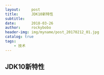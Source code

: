```yaml
---
layout:     post
title:      JDK10新特性
subtitle:   
date:       2018-03-26
author:     rockybobo
header-img: img/myname/post_20170212_01.jpg
catalog: true
tags:
    - 技术
---
```


## JDK10新特性

